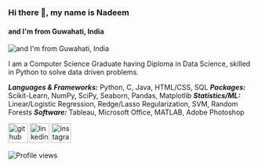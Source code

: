 ### Hi there 👋, my name is Nadeem
#### and I'm from Guwahati, India
![and I'm from Guwahati, India](https://camo.githubusercontent.com/992babdffd8c74a1502de375fbdf7e4d54773242/68747470733a2f2f6d656469612e67697068792e636f6d2f6d656469612f53576f536b4e36447854737a71494b4571762f67697068792e676966)

I am a Computer Science Graduate having Diploma in Data Science, skilled in Python to solve data driven problems.

***Languages & Frameworks:*** Python, C, Java, HTML/CSS, SQL 
***Packages:*** Scikit-Learn, NumPy, SciPy, Seaborn, Pandas, Matplotlib ***Statistics/ML:*** Linear/Logistic Regression, Redge/Lasso Regularization, SVM, Random Forests 
***Software:*** Tableau, Microsoft Office, MATLAB, Adobe Photoshop 



[<img src='https://cdn.jsdelivr.net/npm/simple-icons@3.0.1/icons/github.svg' alt='github' height='40'>](https://github.com/snozh5)  [<img src='https://cdn.jsdelivr.net/npm/simple-icons@3.0.1/icons/linkedin.svg' alt='linkedin' height='40'>](https://www.linkedin.com/in/syedhaque5/)  [<img src='https://cdn.jsdelivr.net/npm/simple-icons@3.0.1/icons/instagram.svg' alt='instagram' height='40'>](https://www.instagram.com/snozh/)  

![Profile views](https://gpvc.arturio.dev/snozh5)  
